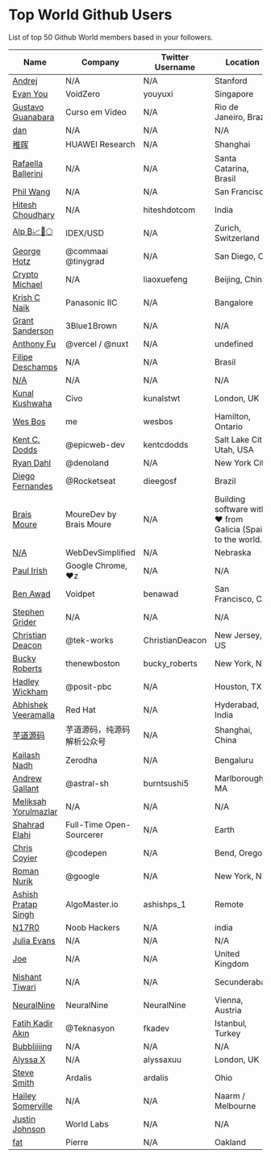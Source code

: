 # Top World Github Users

List of top 50 Github World members based in your followers.

<!-- START TOP USERS -->
| Name | Company | Twitter Username | Location | Repositories |
|------|---------|------------------|----------|--------------|
| [Andrej](https://github.com/karpathy) | N/A | N/A | Stanford | 56 |
| [Evan You](https://github.com/yyx990803) | VoidZero | youyuxi | Singapore | 198 |
| [Gustavo Guanabara](https://github.com/gustavoguanabara) | Curso em Vídeo | N/A | Rio de Janeiro, Brazil | 8 |
| [dan](https://github.com/gaearon) | N/A | N/A | N/A | 284 |
| [稚晖](https://github.com/peng-zhihui) | HUAWEI Research | N/A | Shanghai | 59 |
| [Rafaella Ballerini](https://github.com/rafaballerini) | N/A | N/A | Santa Catarina, Brasil | 59 |
| [Phil Wang](https://github.com/lucidrains) | N/A | N/A | San Francisco | 359 |
| [Hitesh Choudhary](https://github.com/hiteshchoudhary) | N/A | hiteshdotcom | India | 113 |
| [Alp ₿📈🚀🌕](https://github.com/IDouble) | IDEX/USD | N/A | Zurich, Switzerland | 61 |
| [George Hotz](https://github.com/geohot) | @commaai @tinygrad  | N/A | San Diego, CA | 95 |
| [Crypto Michael](https://github.com/michaelliao) | N/A | liaoxuefeng | Beijing, China | 106 |
| [Krish C Naik](https://github.com/krishnaik06) | Panasonic IIC | N/A | Bangalore | 344 |
| [Grant Sanderson](https://github.com/3b1b) | 3Blue1Brown | N/A | N/A | 9 |
| [Anthony Fu](https://github.com/antfu) | @vercel / @nuxt | N/A | undefined | 384 |
| [Filipe Deschamps](https://github.com/filipedeschamps) | N/A | N/A | Brasil | 21 |
| [N/A](https://github.com/CodeWithHarry) | N/A | N/A | N/A | 38 |
| [Kunal Kushwaha](https://github.com/kunal-kushwaha) | Civo | kunalstwt | London, UK | 47 |
| [Wes Bos](https://github.com/wesbos) | me | wesbos | Hamilton, Ontario | 411 |
| [Kent C. Dodds](https://github.com/kentcdodds) | @epicweb-dev  | kentcdodds | Salt Lake City, Utah, USA | 732 |
| [Ryan Dahl](https://github.com/ry) | @denoland  | N/A | New York City | 61 |
| [Diego Fernandes](https://github.com/diego3g) | @Rocketseat  | dieegosf | Brazil | 75 |
| [Brais Moure](https://github.com/mouredev) | MoureDev by Brais Moure | N/A | Building software with  ♥ from Galicia (Spain) to the world. | 51 |
| [N/A](https://github.com/WebDevSimplified) | WebDevSimplified | N/A | Nebraska | 225 |
| [Paul Irish](https://github.com/paulirish) | Google Chrome, ♥z | N/A | N/A | 366 |
| [Ben Awad](https://github.com/benawad) | Voidpet | benawad | San Francisco, CA | 257 |
| [Stephen Grider](https://github.com/StephenGrider) | N/A | N/A | N/A | 122 |
| [Christian Deacon](https://github.com/gamemann) | @tek-works | ChristianDeacon | New Jersey, US | 173 |
| [Bucky Roberts](https://github.com/buckyroberts) | thenewboston | bucky_roberts | New York, NY | 45 |
| [Hadley Wickham](https://github.com/hadley) | @posit-pbc | N/A | Houston, TX | 298 |
| [Abhishek Veeramalla](https://github.com/iam-veeramalla) | Red Hat | N/A | Hyderabad, India | 72 |
| [芋道源码](https://github.com/YunaiV) | 芋道源码，纯源码解析公众号 | N/A | Shanghai, China | 83 |
| [Kailash Nadh](https://github.com/knadh) | Zerodha | N/A | Bengaluru | 60 |
| [Andrew Gallant](https://github.com/BurntSushi) | @astral-sh | burntsushi5 | Marlborough, MA | 182 |
| [Meliksah Yorulmazlar](https://github.com/meliksahyorulmazlar) | N/A | N/A | N/A | 14 |
| [Shahrad Elahi](https://github.com/shahradelahi) |  Full-Time Open-Sourcerer | N/A | Earth | 88 |
| [Chris Coyier](https://github.com/chriscoyier) | @codepen | N/A | Bend, Oregon | 57 |
| [Roman Nurik](https://github.com/romannurik) | @google  | N/A | New York, NY | 68 |
| [Ashish Pratap Singh](https://github.com/ashishps1) | AlgoMaster.io | ashishps_1 | Remote | 41 |
| [N17R0](https://github.com/noob-hackers) | Noob Hackers | N/A | india | 23 |
| [Julia Evans](https://github.com/jvns) | N/A | N/A | N/A | 194 |
| [Joe](https://github.com/frontend-joe) | N/A | N/A | United Kingdom | 99 |
| [Nishant Tiwari](https://github.com/nishant-Tiwari24) | N/A | N/A | Secunderabad | 74 |
| [NeuralNine](https://github.com/NeuralNine) | NeuralNine | NeuralNine | Vienna, Austria | 13 |
| [Fatih Kadir Akın](https://github.com/f) | @Teknasyon  | fkadev | Istanbul, Turkey | 262 |
| [Bubbliiiing](https://github.com/bubbliiiing) | N/A | N/A | N/A | 133 |
| [Alyssa X](https://github.com/alyssaxuu) | N/A | alyssaxuu | London, UK | 16 |
| [Steve Smith](https://github.com/ardalis) | Ardalis | ardalis | Ohio | 285 |
| [Hailey Somerville](https://github.com/haileys) | N/A | N/A | Naarm / Melbourne | 383 |
| [Justin Johnson](https://github.com/jcjohnson) | World Labs | N/A | N/A | 35 |
| [fat](https://github.com/fat) | Pierre | N/A | Oakland | 54 |
<!-- END TOP USERS -->
